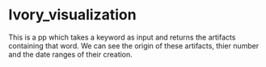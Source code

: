 # Ivory_visualization
This is a pp which takes a keyword as input and returns the artifacts containing that word. We can see the origin of these artifacts, thier number and the date ranges of their creation.
